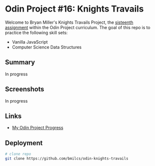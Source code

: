 # Odin Project #16: Knights Travails

Welcome to Bryan Miller's Knights Travails Project, the [sisteenth assignment](https://www.theodinproject.com/lessons/javascript-knights-travails) within the Odin Project curriculum. The goal of this repo is to practice the following skill sets:

- Vanilla JavaScript
- Computer Science Data Structures

## Summary

In progress

## Screenshots

In progress

## Links

- [My Odin Project Progress](https://github.com/bmilcs/odin-project)

## Deployment

```sh
# clone repo
git clone https://github.com/bmilcs/odin-knights-travails
```
